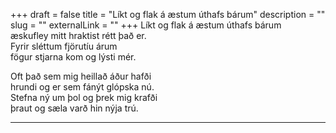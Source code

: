 +++
draft = false
title = "Líkt og flak á æstum úthafs bárum"
description = ""
slug = ""
externalLink = ""
+++
Líkt og flak á æstum úthafs bárum  
æskufley mitt hraktist rétt það er.  
Fyrir sléttum fjörutíu árum  
fögur stjarna kom og lýsti mér.  

Oft það sem mig heillað áður hafði   
hrundi og er sem fánýt glópska nú.  
Stefna ný um þol og þrek mig krafði  
þraut og sæla varð hin nýja trú.  

- - - -
